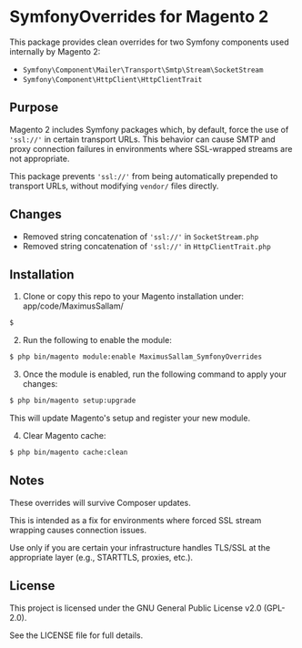 # SymfonyOverrides for Magento 2

This package provides clean overrides for two Symfony components used internally by Magento 2:

- `Symfony\Component\Mailer\Transport\Smtp\Stream\SocketStream`
- `Symfony\Component\HttpClient\HttpClientTrait`

## Purpose

Magento 2 includes Symfony packages which, by default, force the use of `'ssl://'` in certain transport URLs. This behavior can cause SMTP and proxy connection failures in environments where SSL-wrapped streams are not appropriate.

This package prevents `'ssl://'` from being automatically prepended to transport URLs, without modifying `vendor/` files directly.

## Changes

- Removed string concatenation of `'ssl://'` in `SocketStream.php`
- Removed string concatenation of `'ssl://'` in `HttpClientTrait.php`

## Installation

1. Clone or copy this repo to your Magento installation under:
   app/code/MaximusSallam/
```bash
$ 
```

2. Run the following to enable the module:
```bash
$ php bin/magento module:enable MaximusSallam_SymfonyOverrides
```

3. Once the module is enabled, run the following command to apply your changes:
```bash
$ php bin/magento setup:upgrade
```
This will update Magento's setup and register your new module.

4. Clear Magento cache:
```bash
$ php bin/magento cache:clean
```

## Notes

These overrides will survive Composer updates.

This is intended as a fix for environments where forced SSL stream wrapping causes connection issues.

Use only if you are certain your infrastructure handles TLS/SSL at the appropriate layer (e.g., STARTTLS, proxies, etc.).

## License

This project is licensed under the GNU General Public License v2.0 (GPL-2.0).

See the LICENSE file for full details.
